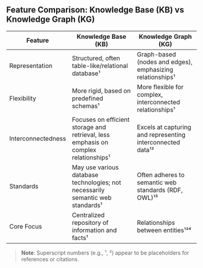 ## Feature Comparison: Knowledge Base (KB) vs Knowledge Graph (KG)

| Feature             | Knowledge Base (KB)                                                  | Knowledge Graph (KG)                                                   |
|---------------------|----------------------------------------------------------------------|------------------------------------------------------------------------|
| Representation      | Structured, often table-like/relational database¹                    | Graph-based (nodes and edges), emphasizing relationships¹              |
| Flexibility         | More rigid, based on predefined schemas¹                             | More flexible for complex, interconnected relationships¹               |
| Interconnectedness  | Focuses on efficient storage and retrieval, less emphasis on complex relationships¹ | Excels at capturing and representing interconnected data¹²            |
| Standards           | May use various database technologies; not necessarily semantic web standards¹ | Often adheres to semantic web standards (RDF, OWL)¹³                   |
| Core Focus          | Centralized repository of information and facts¹                     | Relationships between entities¹²⁴                                     |

> **Note**: Superscript numbers (e.g., ¹, ²) appear to be placeholders for references or citations.
